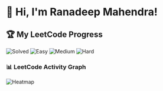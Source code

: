 # 👋 Hi, I'm Ranadeep Mahendra!

## 🏆 My LeetCode Progress

![Solved](https://img.shields.io/badge/Solved-73/3617-blue?cache=1752630030) ![Easy](https://img.shields.io/badge/Easy-41/885-brightgreen?cache=1752630030) ![Medium](https://img.shields.io/badge/Medium-31/1881-orange?cache=1752630030) ![Hard](https://img.shields.io/badge/Hard-1/851-red?cache=1752630030) 

### 📊 LeetCode Activity Graph

![Heatmap](https://leetcard.jacoblin.cool/ranadeep_mahendra2426?theme=dark&font=Karma&ext=heatmap&cache=1752630030)
